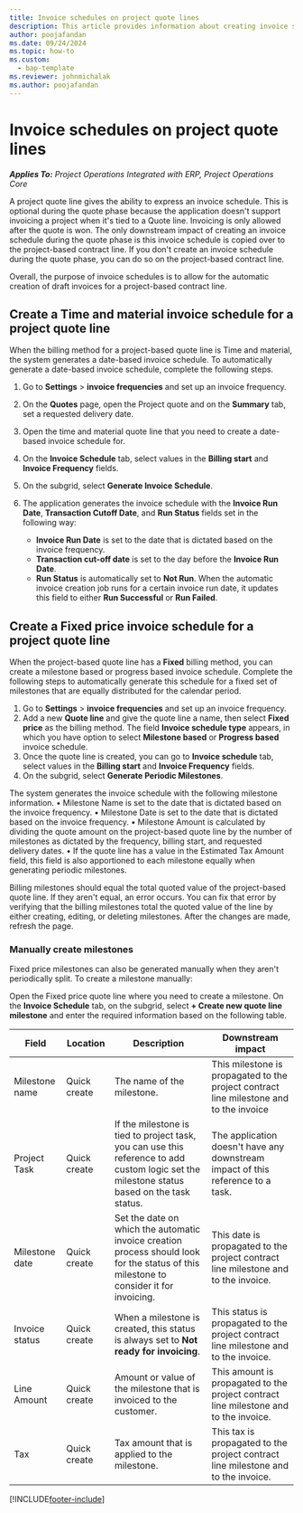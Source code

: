 ```yaml
---
title: Invoice schedules on project quote lines
description: This article provides information about creating invoice schedules and milestones for quote lines.
author: poojafandan
ms.date: 09/24/2024
ms.topic: how-to
ms.custom: 
  - bap-template
ms.reviewer: johnmichalak
ms.author: poojafandan
---
```


# Invoice schedules on project quote lines

_**Applies To:** Project Operations Integrated with ERP, Project Operations Core_

A project quote line gives the ability to express an invoice schedule. This is optional during the quote phase because the application doesn't support invoicing a project when it's tied to a Quote line. Invoicing is only allowed after the quote is won. The only downstream impact of creating an invoice schedule during the quote phase is this invoice schedule is copied over to the project-based contract line. If you don't create an invoice schedule during the quote phase, you can do so on the project-based contract line.

Overall, the purpose of invoice schedules is to allow for the automatic creation of draft invoices for a project-based contract line. 

## Create a Time and material invoice schedule for a project quote line

When the billing method for a project-based quote line is Time and material, the system generates a date-based invoice schedule. To automatically generate a date-based invoice schedule, complete the following steps.

1. Go to **Settings** > **invoice frequencies** and set up an invoice frequency.
2. On the **Quotes** page, open the Project quote and on the **Summary** tab, set a requested delivery date.
3. Open the time and material quote line that you need to create a date-based invoice schedule for. 
4. On the **Invoice Schedule** tab, select values in the **Billing start** and **Invoice Frequency** fields. 
5. On the subgrid, select **Generate Invoice Schedule**.
6. The application generates the invoice schedule with the **Invoice Run Date**, **Transaction Cutoff Date**, and **Run Status** fields set in the following way:

    - **Invoice Run Date** is set to the date that is dictated based on the invoice frequency.
    - **Transaction cut-off date** is set to the day before the **Invoice Run Date**.
    - **Run Status** is automatically set to **Not Run**. When the automatic invoice creation job runs for a certain invoice run date, it updates this field to either **Run Successful** or **Run Failed**.

## Create a Fixed price invoice schedule for a project quote line

When the project-based quote line has a **Fixed** billing method, you can create a milestone based or progress based invoice schedule. Complete the following steps to automatically generate this schedule for a fixed set of milestones that are equally distributed for the calendar period.
1.	Go to **Settings** > **invoice frequencies** and set up an invoice frequency.
2.	Add a new **Quote line** and give the quote line a name, then select **Fixed price** as the billing method. The field **Invoice schedule type** appears, in which you have option to select **Milestone based** or **Progress based** invoice schedule. 
3.	Once the quote line is created, you can go to **Invoice schedule** tab, select values in the **Billing start** and **Invoice Frequency** fields. 
4.	On the subgrid, select **Generate Periodic Milestones**.

The system generates the invoice schedule with the following milestone information.
•	Milestone Name is set to the date that is dictated based on the invoice frequency.
•	Milestone Date is set to the date that is dictated based on the invoice frequency.
•	Milestone Amount is calculated by dividing the quote amount on the project-based quote line by the number of milestones as dictated by the frequency, billing start, and requested delivery dates.
•	If the quote line has a value in the Estimated Tax Amount field, this field is also apportioned to each milestone equally when generating periodic milestones.

Billing milestones should equal the total quoted value of the project-based quote line. If they aren't equal, an error occurs. You can fix that error by verifying that the billing milestones total the quoted value of the line by either creating, editing, or deleting milestones. After the changes are made, refresh the page.

### Manually create milestones

Fixed price milestones can also be generated manually when they aren't periodically split. To create a milestone manually:

Open the Fixed price quote line where you need to create a milestone. On the **Invoice Schedule** tab, on the subgrid, select **+ Create new quote line milestone** and enter the required information based on the following table.

| **Field** | **Location** | **Description** | **Downstream impact** |
| --- | --- | --- | --- |
| Milestone name | Quick create | The name of the milestone. | This milestone is propagated to the project contract line milestone and to the invoice |
| Project Task | Quick create | If the milestone is tied to project task, you can use this reference to add custom logic set the milestone status based on the task status. | The application doesn't have any downstream impact of this reference to a task. |
| Milestone date | Quick create | Set the date on which the automatic invoice creation process should look for the status of this milestone to consider it for invoicing. | This date is propagated to the project contract line milestone and to the invoice. |
| Invoice status | Quick create | When a milestone is created, this status is always set to **Not ready for invoicing**. | This status is propagated to the project contract line milestone and to the invoice. |
| Line Amount | Quick create | Amount or value of the milestone that is invoiced to the customer. | This amount is propagated to the project contract line milestone and to the invoice. |
| Tax | Quick create | Tax amount that is applied to the milestone. | This tax is propagated to the project contract line milestone and to the invoice. |


[!INCLUDE[footer-include](../includes/footer-banner.md)]
